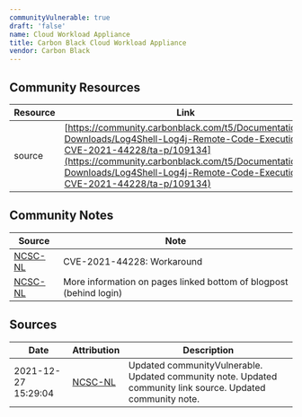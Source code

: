 ```yaml
---
communityVulnerable: true
draft: 'false'
name: Cloud Workload Appliance
title: Carbon Black Cloud Workload Appliance
vendor: Carbon Black
---
```



## Community Resources
| Resource | Link |
| --- | --- |
| source | [https://community.carbonblack.com/t5/Documentation-Downloads/Log4Shell-Log4j-Remote-Code-Execution-CVE-2021-44228/ta-p/109134](https://community.carbonblack.com/t5/Documentation-Downloads/Log4Shell-Log4j-Remote-Code-Execution-CVE-2021-44228/ta-p/109134) |

## Community Notes
| Source | Note |
| --- | --- |
| [NCSC-NL](https://github.com/NCSC-NL/log4shell/blob/main/software/README.md) | CVE-2021-44228: Workaround </ul> |
| [NCSC-NL](https://github.com/NCSC-NL/log4shell/blob/main/software/README.md) | More information on pages linked bottom of blogpost (behind login) |

## Sources
| Date | Attribution | Description |
| --- | --- | --- |
| 2021-12-27 15:29:04 | [NCSC-NL](https://github.com/NCSC-NL/log4shell/blob/main/software/README.md) | Updated communityVulnerable. Updated community note. Updated community link source. Updated community note.  |
